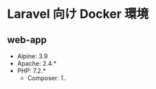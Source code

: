 # Laravel 向け Docker 環境

## web-app

* Alpine: 3.9
* Apache: 2.4.*
* PHP: 7.2.*
    * Composer: 1.*.*
